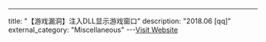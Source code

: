 ---
title: "【游戏漏洞】注入DLL显示游戏窗口"
description: "2018.06 [qq]"
external_category: "Miscellaneous"
---[Visit Website](http://gslab.qq.com/article-508-1.html)

